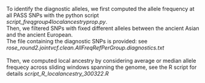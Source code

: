 To identify the diagnostic alleles, we first computed the allele frequency at all PASS SNPs with the python script *script_freqgroup4localancestryprop.py*.<br>
Then, we filtered SNPs with fixed different alleles between the ancient Asian and the ancient European. <br>
The file containing the diagnostic SNPs is provided: see *rose_round2.jointvcf.clean.AllFreqRefPerGroup.diagnostics.txt*<br><br>
Then, we computed local ancestry by considering average or median allele frequecy across sliding windows spanning the genome, see the R script for details *script_R_localancestry_300322.R*
